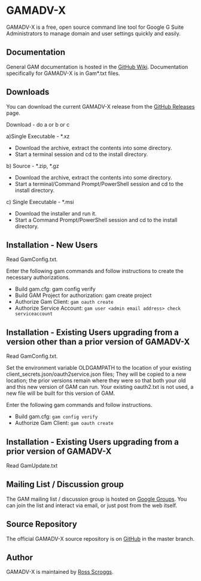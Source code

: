 GAMADV-X
============================
GAMADV-X is a free, open source command line tool for Google G Suite Administrators to manage domain and user settings quickly and easily.

Documentation
-------------
General GAM documentation is hosted in the [GitHub Wiki]. Documentation specifically for GAMADV-X is in Gam*.txt files.

Downloads
---------
You can download the current GAMADV-X release from the [GitHub Releases] page.

Download - do a or b or c

a)Single Executable - *.xz
- Download the archive, extract the contents into some directory.
- Start a terminal session and cd to the install directory.

b) Source - *.zip, *.gz
- Download the archive, extract the contents into some directory.
- Start a terminal/Command Prompt/PowerShell session and cd to the install directory.

c) Single Executable - *.msi
- Download the installer and run it.
- Start a Command Prompt/PowerShell session and cd to the install directory.

Installation - New Users
------------------------
Read GamConfig.txt.

Enter the following gam commands and follow instructions to create the necessary authorizations.
- Build gam.cfg: gam config verify
- Build GAM Project for authorization: gam create project
- Authorize Gam Client: ```gam oauth create```
- Authorize Service Account: ```gam user <admin email address> check serviceaccount```

Installation - Existing Users upgrading from a version other than a prior version of GAMADV-X
---------------------------------------------------------------------------------------------
Read GamConfig.txt.

Set the environment variable OLDGAMPATH to the location of your existing client_secrets.json/oauth2service.json files;
They will be copied to a new location; the prior versions remain where they were so that both your old and this new
version of GAM can run. Your existing oauth2.txt is not used, a new file will be built for this version of GAM.

Enter the following gam commands and follow instructions.
- Build gam.cfg: ```gam config verify```
- Authorize Gam Client: ```gam oauth create```

Installation - Existing Users upgrading from a prior version of GAMADV-X
---------------------------------------------------------------------------------------------
Read GamUpdate.txt

Mailing List / Discussion group
-------------------------------
The GAM mailing list / discussion group is hosted on [Google Groups].  You can join the list and interact via email, or just post from the web itself.

Source Repository
-----------------
The official GAMADV-X source repository is on [GitHub] in the master branch.

Author
------
GAMADV-X is maintained by <a href="mailto:ross.scroggs@gmail.com">Ross Scroggs</a>.

[GitHub Releases]: https://github.com/taers232c/GAMADV-X/releases
[GitHub]: https://github.com/taers232c/GAMADV-X/tree/master
[GitHub Wiki]: https://github.com/jay0lee/GAM/wiki/
[Google Groups]: http://groups.google.com/group/google-apps-manager
